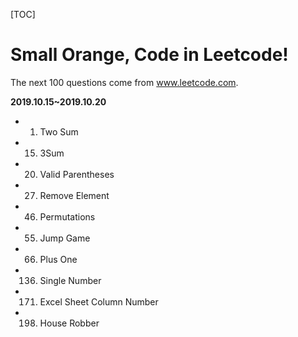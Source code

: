 [TOC]

# Small Orange, Code in Leetcode!

The next 100 questions come from  www.leetcode.com.

**2019.10.15~2019.10.20**

- 1. Two Sum

- 15. 3Sum

- 20. Valid Parentheses

- 27. Remove Element
- 46. Permutations
- 55. Jump Game
- 66. Plus One
- 136. Single Number

- 171. Excel Sheet Column Number

- 198. House Robber 







